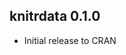 knitrdata 0.1.0
---------------------------------------------------------------------

- Initial release to CRAN
